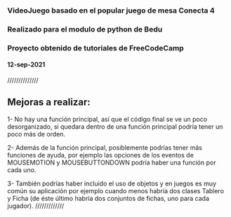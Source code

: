 ### VideoJuego basado en el popular juego de mesa Conecta 4
### Realizado para el modulo de python de Bedu
### Proyecto obtenido de tutoriales de FreeCodeCamp
#### 12-sep-2021

//////////////
## Mejoras a realizar:

1- No hay una función principal, así que el código final se ve un poco desorganizado, si quedara dentro de una función principal podría tener un poco más de orden.

2- Además de la función principal, posiblemente podrías tener más funciones de ayuda, por ejemplo las opciones de los eventos de MOUSEMOTION y MOUSEBUTTONDOWN podría haber una función por cada uno.

3- También podrías haber incluido el uso de objetos y en juegos es muy común su aplicación por ejemplo cuando menos habría dos clases Tablero y Ficha (de éste último habría dos conjuntos de fichas, uno para cada jugador).
/////////////
